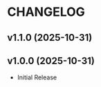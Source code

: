 # CHANGELOG

<!-- version list -->

## v1.1.0 (2025-10-31)


## v1.0.0 (2025-10-31)

- Initial Release
